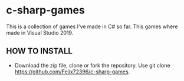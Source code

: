 # c-sharp-games

This is a collection of games I've made in C# so far. This games where made in Visual Studio 2019.

## HOW TO INSTALL
- Download the zip file, clone or fork the repository. Use git clone https://github.com/Felix72396/c-sharp-games.
